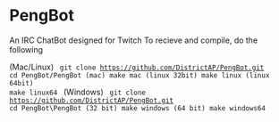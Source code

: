 # PengBot
An IRC ChatBot designed for Twitch
To recieve and compile, do the following

(Mac/Linux)
<code>
	git clone https://github.com/DistrictAP/PengBot.git
	cd PengBot/PengBot
	(mac)
	make mac
	(linux 32bit)
	make linux
	(linux 64bit)
	make linux64
</code>
(Windows)
<code>
	git clone https://github.com/DistrictAP/PengBot.git
	cd PengBot\PengBot
	(32 bit)
	make windows
	(64 bit)
	make windows64
</code>

